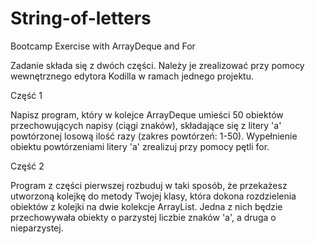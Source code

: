 # String-of-letters
Bootcamp Exercise with ArrayDeque and For

Zadanie składa się z dwóch części. Należy je zrealizować przy pomocy wewnętrznego edytora Kodilla w ramach jednego projektu.

Część 1

Napisz program, który w kolejce ArrayDeque umieści 50 obiektów przechowujących napisy (ciągi znaków), składające się z litery 'a' powtórzonej losową ilość razy (zakres powtórzeń: 1-50).
Wypełnienie obiektu powtórzeniami litery 'a' zrealizuj przy pomocy pętli for.

Część 2

Program z części pierwszej rozbuduj w taki sposób, że przekażesz utworzoną kolejkę do metody Twojej klasy, która dokona rozdzielenia obiektów z kolejki na dwie kolekcje ArrayList.
Jedna z nich będzie przechowywała obiekty o parzystej liczbie znaków 'a', a druga o nieparzystej.
